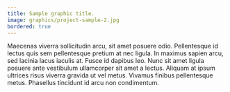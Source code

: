 ```yaml
---
title: Sample graphic title.
image: graphics/project-sample-2.jpg
bordered: true
---
```


Maecenas viverra sollicitudin arcu, sit amet posuere odio. Pellentesque id lectus quis sem pellentesque pretium at nec ligula. In maximus sapien arcu, sed lacinia lacus iaculis at. Fusce id dapibus leo. Nunc sit amet ligula posuere ante vestibulum ullamcorper sit amet a lectus. Aliquam at ipsum ultrices risus viverra gravida ut vel metus. Vivamus finibus pellentesque metus. Phasellus tincidunt id arcu non condimentum.
